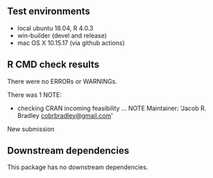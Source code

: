 ## Test environments
* local ubuntu 18.04, R 4.0.3
* win-builder (devel and release) 
* mac OS X 10.15.17 (via github actions)

## R CMD check results
There were no ERRORs or WARNINGs. 

There was 1 NOTE:

* checking CRAN incoming feasibility ... NOTE
Maintainer: 'Jacob R. Bradley <cobrbradley@gmail.com>'

New submission
  
## Downstream dependencies
This package has no downstream dependencies.
